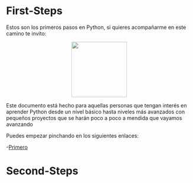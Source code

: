 # First-Steps

Estos son los primeros pasos en Python, si quieres acompañarme en este camino te invito:


<p align="center">
<img src="https://user-images.githubusercontent.com/1339349/191783230-5b506457-677b-49a2-a816-de538fe80c82.png" width="150px">
</p>

Este documento está hecho para aquellas personas que tengan interés en aprender Python desde un nivel básico hasta niveles más avanzados con pequeños proyectos que se harán poco a poco a mendida que vayamos avanzando

Puedes empezar pinchando en los siguientes enlaces:

-[Primero](https://www.python.org/downloads/)
 
# Second-Steps
